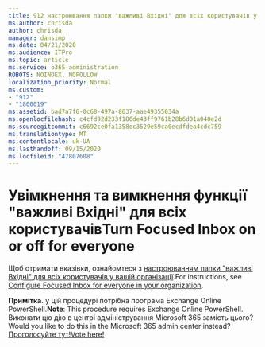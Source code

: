 ```yaml
---
title: 912 настроювання папки "важливі Вхідні" для всіх користувачів у вашій організації
ms.author: chrisda
author: chrisda
manager: dansimp
ms.date: 04/21/2020
ms.audience: ITPro
ms.topic: article
ms.service: o365-administration
ROBOTS: NOINDEX, NOFOLLOW
localization_priority: Normal
ms.custom:
- "912"
- "1800019"
ms.assetid: bad7a7f6-0c68-497a-8637-aae49355034a
ms.openlocfilehash: c4cfd92d233f186de43ff9761b28b6d01a040e2d
ms.sourcegitcommit: c6692ce0fa1358ec3529e59ca0ecdfdea4cdc759
ms.translationtype: MT
ms.contentlocale: uk-UA
ms.lasthandoff: 09/15/2020
ms.locfileid: "47807608"
---
```

# <a name="turn-focused-inbox-on-or-off-for-everyone"></a><span data-ttu-id="fc65c-102">Увімкнення та вимкнення функції "важливі Вхідні" для всіх користувачів</span><span class="sxs-lookup"><span data-stu-id="fc65c-102">Turn Focused Inbox on or off for everyone</span></span>

<span data-ttu-id="fc65c-103">Щоб отримати вказівки, ознайомтеся з [настроюванням папки "важливі Вхідні" для всіх користувачів у вашій організації](https://docs.microsoft.com/microsoft-365/admin/setup/configure-focused-inbox).</span><span class="sxs-lookup"><span data-stu-id="fc65c-103">For instructions, see [Configure Focused Inbox for everyone in your organization](https://docs.microsoft.com/microsoft-365/admin/setup/configure-focused-inbox).</span></span>

<span data-ttu-id="fc65c-104">**Примітка**. у цій процедурі потрібна програма Exchange Online PowerShell.</span><span class="sxs-lookup"><span data-stu-id="fc65c-104">**Note**: This procedure requires Exchange Online PowerShell.</span></span> <span data-ttu-id="fc65c-105">Виконати цю дію в центрі адміністрування Microsoft 365 замість цього?</span><span class="sxs-lookup"><span data-stu-id="fc65c-105">Would you like to do this in the Microsoft 365 admin center instead?</span></span> [<span data-ttu-id="fc65c-106">Проголосуйте тут!</span><span class="sxs-lookup"><span data-stu-id="fc65c-106">Vote here!</span></span>](https://go.microsoft.com/fwlink/p/?linkid=862489)
